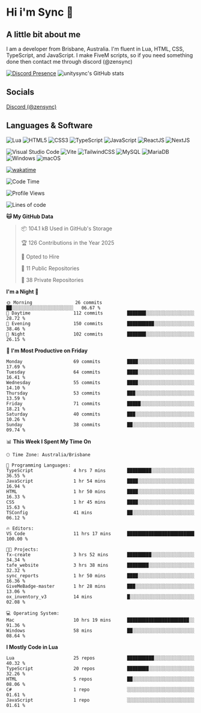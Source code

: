 # Hi i'm Sync 👋

## A little bit about me
I am a developer from Brisbane, Australia. I'm fluent in Lua, HTML, CSS, TypeScript, and JavaScript. I make FiveM scripts, so if you need something done then contact me through discord (@zensync)

[![Discord Presence](https://lanyard.cnrad.dev/api/265742868587479050)](https://discord.com/users/265742868587479050)
![unitysync's GitHub stats](https://github-readme-stats.vercel.app/api?username=unitysync&show_icons=true&theme=ambient_gradient)

## Socials
<p><a href="https://discord.com/users/265742868587479050">Discord (@zensync)</a></p>

## Languages & Software
![Lua](https://img.shields.io/badge/lua-%232C2D72.svg?style=for-the-badge&logo=lua&logoColor=white) ![HTML5](https://img.shields.io/badge/html5-%23E34F26.svg?style=for-the-badge&logo=html5&logoColor=white) ![CSS3](https://img.shields.io/badge/css3-%231572B6.svg?style=for-the-badge&logo=css3&logoColor=white) ![TypeScript](https://img.shields.io/badge/TypeScript-3178C6?logo=typescript&logoColor=fff&style=for-the-badge) ![JavaScript](https://img.shields.io/badge/javascript-%23323330.svg?style=for-the-badge&logo=javascript&logoColor=%23F7DF1E) ![ReactJS](https://shields.io/badge/react-black?logo=react&style=for-the-badge) ![NextJS](https://img.shields.io/badge/next.js-000000?style=for-the-badge&logo=nextdotjs&logoColor=white)

![Visual Studio Code](https://custom-icon-badges.demolab.com/badge/Visual%20Studio%20Code-0078d7.svg?logo=vsc&logoColor=white&style=for-the-badge) ![Vite](https://img.shields.io/badge/Vite-646CFF?style=for-the-badge&logo=Vite&logoColor=white) ![TailwindCSS](https://img.shields.io/badge/tailwindcss-%2338B2AC.svg?style=for-the-badge&logo=tailwind-css&logoColor=white) ![MySQL](https://img.shields.io/badge/MySQL-4479A1?style=for-the-badge&logo=mysql&logoColor=white) ![MariaDB](https://img.shields.io/badge/MariaDB-003545?style=for-the-badge&logo=mariadb&logoColor=white) ![Windows](https://custom-icon-badges.demolab.com/badge/Windows-0078D6?logo=windows11&logoColor=white&style=for-the-badge) ![macOS](https://img.shields.io/badge/macOS-000000?logo=apple&logoColor=F0F0F0&style=for-the-badge)

[![wakatime](https://wakatime.com/badge/user/018c590e-972a-4f9d-bbc0-f77a1b8e8227.svg?style=for-the-badge)](https://wakatime.com/@unitysync)

<!--START_SECTION:waka-->
![Code Time](http://img.shields.io/badge/Code%20Time-380%20hrs%2039%20mins-blue)

![Profile Views](http://img.shields.io/badge/Profile%20Views-12-blue)

![Lines of code](https://img.shields.io/badge/From%20Hello%20World%20I%27ve%20Written-384.3%20thousand%20lines%20of%20code-blue)

**🐱 My GitHub Data** 

> 📦 104.1 kB Used in GitHub's Storage 
 > 
> 🏆 126 Contributions in the Year 2025
 > 
> 💼 Opted to Hire
 > 
> 📜 11 Public Repositories 
 > 
> 🔑 38 Private Repositories 
 > 
**I'm a Night 🦉** 

```text
🌞 Morning                26 commits          ██░░░░░░░░░░░░░░░░░░░░░░░   06.67 % 
🌆 Daytime                112 commits         ███████░░░░░░░░░░░░░░░░░░   28.72 % 
🌃 Evening                150 commits         ██████████░░░░░░░░░░░░░░░   38.46 % 
🌙 Night                  102 commits         ███████░░░░░░░░░░░░░░░░░░   26.15 % 
```
📅 **I'm Most Productive on Friday** 

```text
Monday                   69 commits          ████░░░░░░░░░░░░░░░░░░░░░   17.69 % 
Tuesday                  64 commits          ████░░░░░░░░░░░░░░░░░░░░░   16.41 % 
Wednesday                55 commits          ████░░░░░░░░░░░░░░░░░░░░░   14.10 % 
Thursday                 53 commits          ███░░░░░░░░░░░░░░░░░░░░░░   13.59 % 
Friday                   71 commits          █████░░░░░░░░░░░░░░░░░░░░   18.21 % 
Saturday                 40 commits          ███░░░░░░░░░░░░░░░░░░░░░░   10.26 % 
Sunday                   38 commits          ██░░░░░░░░░░░░░░░░░░░░░░░   09.74 % 
```


📊 **This Week I Spent My Time On** 

```text
🕑︎ Time Zone: Australia/Brisbane

💬 Programming Languages: 
TypeScript               4 hrs 7 mins        █████████░░░░░░░░░░░░░░░░   36.55 % 
JavaScript               1 hr 54 mins        ████░░░░░░░░░░░░░░░░░░░░░   16.94 % 
HTML                     1 hr 50 mins        ████░░░░░░░░░░░░░░░░░░░░░   16.33 % 
CSS                      1 hr 45 mins        ████░░░░░░░░░░░░░░░░░░░░░   15.63 % 
TSConfig                 41 mins             ██░░░░░░░░░░░░░░░░░░░░░░░   06.12 % 

🔥 Editors: 
VS Code                  11 hrs 17 mins      █████████████████████████   100.00 % 

🐱‍💻 Projects: 
fx-create                3 hrs 52 mins       █████████░░░░░░░░░░░░░░░░   34.34 % 
tafe_website             3 hrs 38 mins       ████████░░░░░░░░░░░░░░░░░   32.32 % 
sync_reports             1 hr 50 mins        ████░░░░░░░░░░░░░░░░░░░░░   16.36 % 
GiveMeBadge-master       1 hr 28 mins        ███░░░░░░░░░░░░░░░░░░░░░░   13.06 % 
ox_inventory_v3          14 mins             █░░░░░░░░░░░░░░░░░░░░░░░░   02.08 % 

💻 Operating System: 
Mac                      10 hrs 19 mins      ███████████████████████░░   91.36 % 
Windows                  58 mins             ██░░░░░░░░░░░░░░░░░░░░░░░   08.64 % 
```

**I Mostly Code in Lua** 

```text
Lua                      25 repos            ██████████░░░░░░░░░░░░░░░   40.32 % 
TypeScript               20 repos            ████████░░░░░░░░░░░░░░░░░   32.26 % 
HTML                     5 repos             ██░░░░░░░░░░░░░░░░░░░░░░░   08.06 % 
C#                       1 repo              ░░░░░░░░░░░░░░░░░░░░░░░░░   01.61 % 
JavaScript               1 repo              ░░░░░░░░░░░░░░░░░░░░░░░░░   01.61 % 
```




<!--END_SECTION:waka-->
